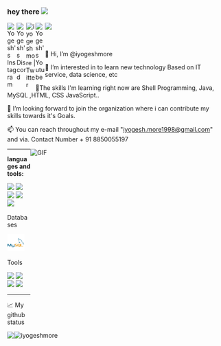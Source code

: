 ### hey there <img src="https://media.giphy.com/media/hvRJCLFzcasrR4ia7z/giphy.gif" width="25px">
<a href="https://instagram.com/ig_yogesh.more?igshid=YmMyMTA2M2Y=">
  <img align="left" alt="Yogesh's Instagram" width="22px" src="https://raw.githubusercontent.com/hussainweb/hussainweb/main/icons/instagram.png" />
</a>
<a href="https://discord.gg/XyexgJkW">
  <img align="left" alt="Yogesh's Discord" width="22px" src="https://raw.githubusercontent.com/peterthehan/peterthehan/master/assets/discord.svg" />
</a>
<a href="https://twitter.com/YogeshM84850172">
  <img align="left" alt="iyogeshmore | Twitter" width="22px" src="https://raw.githubusercontent.com/peterthehan/peterthehan/master/assets/twitter.svg" />
</a>
<a href="https://www.youtube.com/channel/UC8aOouBXg_10pTv8FOuz8kw/featured">
  <img align="left" alt="Yogesh's Youtube" width="22px" src="https://raw.githubusercontent.com/peterthehan/peterthehan/master/assets/youtube.svg" />
</a>


![](https://visitor-badge.glitch.me/badge?page_id=iyogeshmore.iyogeshmore)

<br />

👋 Hi, I’m @iyogeshmore

👀 I’m interested in to learn new technology Based on IT service, data science, etc

🌱The skills I'm learning right now are Shell Programming, Java, MySQL ,HTML, CSS JavaScript..

💞️ I’m looking forward to join the organization where i can contribute my skills towards it's Goals.

📫 You can reach throughout my e-mail "iyogesh.more1998@gmail.com" and via. Contact Number + 91 8850055197


  <img align="right" alt="GIF" src="https://github.com/abhisheknaiidu/abhisheknaiidu/blob/master/code.gif?raw=true" width="450" height="380" />
  
** **

**languages and tools:**  

 <p> 
  
<img src="https://img.shields.io/badge/Java-ED8B00?style=for-the-badge&logo=java&logoColor=white" />
    
<img src="https://img.shields.io/badge/Javascript-ED8B00?style=for-the-badge&logo=javascript&logoColor=white" />
  
 <img src="https://img.shields.io/badge/html5-ED8B00?style=for-the-badge&logo=html5&logoColor=white" />
  
<img src="https://img.shields.io/badge/css3-ED8B00?style=for-the-badge&logo=css3&logoColor=white" />
  
<img src="https://img.shields.io/badge/Shell script-ED8B00?style=for-the-badge&logo=shell script&logoColor=white" />
  
 
</p>

Databases

<p>
 <img src="https://raw.githubusercontent.com/devicons/devicon/master/icons/mysql/mysql-original-wordmark.svg" alt="mysql" width="40" height="40"/> </a> 
</p>

Tools

<p>  
  
<img src="https://img.shields.io/badge/Intellij-%23575757.svg?&style=for-the-badge&logo=intellij-text&logoColor=important" />
<img src="https://img.shields.io/badge/Visual Studio Code-%23575757.svg?&style=for-the-badge&logo=Visual Studio Code-text&logoColor=important" />
<img src="https://img.shields.io/badge/Eclipse-%23575757.svg?&style=for-the-badge&logo=eclipse-text&logoColor=important" />
<img src="https://img.shields.io/badge/Nodejs-%23575757.svg?&style=for-the-badge&logo=nodejs-text&logoColor=important" />
  
** **    
  
</p>

📈  My github status 
  
 <img align="left" src="https://github-readme-stats.vercel.app/api/top-langs/?username=iyogeshmore&layout=compact&theme=buefy&hide_border=true" /></a>
 
<p align="left"> <img src="https://github-readme-stats.vercel.app/api?username=iyogeshmore&show_icons=true&theme=gotham" alt="iyogeshmore" /><a href="https://github.com/iyogeshmore/github-readme-stats">
 
